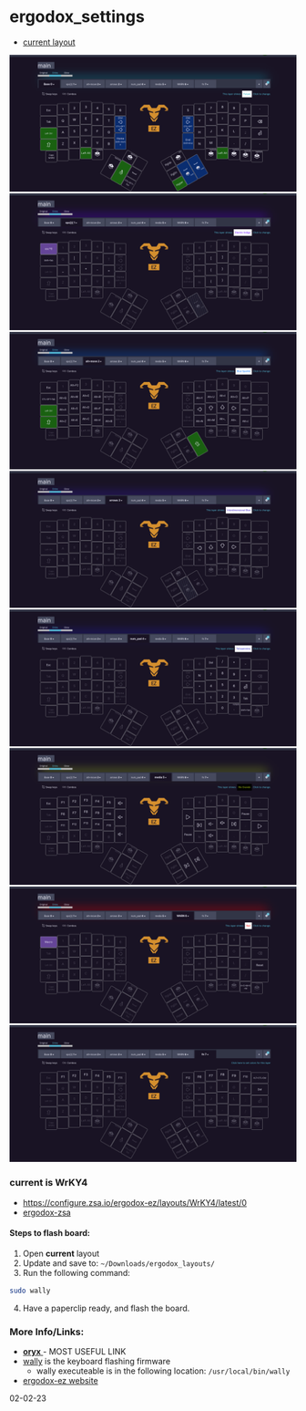 # ergodox_settings

- [current layout](https://configure.zsa.io/ergodox-ez/layouts/WrKY4/latest/0)
    
![layer\_1](./pics/layer_1.png)
![layer\_2](./pics/layer_2.png)
![layer\_3](./pics/layer_3.png)
![layer\_4](./pics/layer_4.png)
![layer\_5](./pics/layer_5.png)
![layer\_6](./pics/layer_6.png)
![layer\_7](./pics/layer_7.png)
![layer\_8](./pics/layer_8.png)


### current is WrKY4

* https://configure.zsa.io/ergodox-ez/layouts/WrKY4/latest/0  
* [ergodox-zsa](https://configure.zsa.io/ergodox-ez/layouts/WrKY4/latest/0 )

#### Steps to flash board:
1. Open __current__ layout
2. Update and save to: `~/Downloads/ergodox_layouts/`
3. Run the following command:  
```bash
sudo wally
```
4. Have a paperclip ready, and flash the board.


### More Info/Links:
* [ __oryx__ ](https://configure.zsa.io/my_layouts ) - MOST USEFUL LINK
* [wally](https://ergodox-ez.com/pages/wally ) is the keyboard flashing firmware 
    * wally executeable is in the following location: `/usr/local/bin/wally`
* [ergodox-ez website](https://ergodox-ez.com/ )


02-02-23
